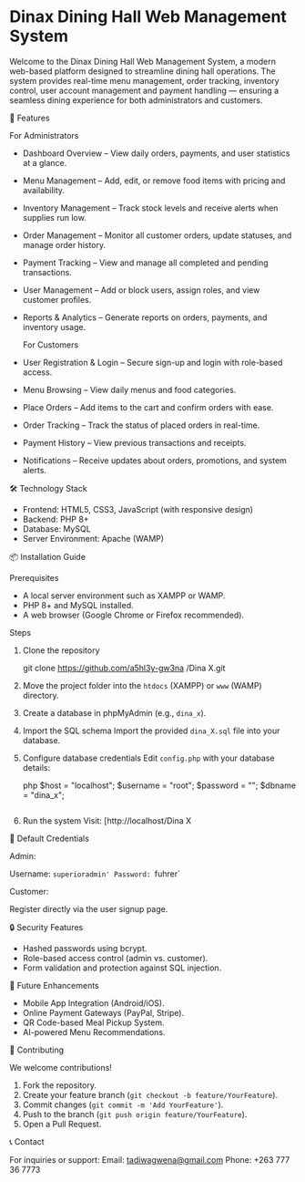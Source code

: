 
# Dinax Dining Hall Web Management System

Welcome to the Dinax Dining Hall Web Management System, a modern web-based platform designed to streamline dining hall operations. The system provides real-time menu management, order tracking, inventory control, user account management and payment handling — ensuring a seamless dining experience for both administrators and customers.


 🚀 Features

For Administrators
- Dashboard Overview – View daily orders, payments, and user statistics at a glance.
- Menu Management – Add, edit, or remove food items with pricing and availability.
- Inventory Management – Track stock levels and receive alerts when supplies run low.
- Order Management – Monitor all customer orders, update statuses, and manage order history.
- Payment Tracking – View and manage all completed and pending transactions.
- User Management – Add or block users, assign roles, and view customer profiles.
- Reports & Analytics – Generate reports on orders, payments, and inventory usage.

  For Customers
- User Registration & Login – Secure sign-up and login with role-based access.
- Menu Browsing – View daily menus and food categories.
- Place Orders – Add items to the cart and confirm orders with ease.
- Order Tracking – Track the status of placed orders in real-time.
- Payment History – View previous transactions and receipts.
- Notifications – Receive updates about orders, promotions, and system alerts.



 🛠️ Technology Stack

- Frontend: HTML5, CSS3, JavaScript (with responsive design)
- Backend: PHP 8+
- Database: MySQL 
- Server Environment: Apache (WAMP)




 📦 Installation Guide

Prerequisites
- A local server environment such as XAMPP or WAMP.
- PHP 8+ and MySQL installed.
- A web browser (Google Chrome or Firefox recommended).

Steps
1. Clone the repository 

   git clone https://github.com/a5hl3y-gw3na
/Dina X.git


2. Move the project folder into the `htdocs` (XAMPP) or `www` (WAMP) directory.
3. Create a database in phpMyAdmin (e.g., `dina_x`).
4. Import the SQL schema
   Import the provided `dina_X.sql` file into your database.
5. Configure database credentials
   Edit `config.php` with your database details:

   php
   $host = "localhost";
   $username = "root";
   $password = "";
   $dbname = "dina_x";
   ```
6. Run the system
   Visit:
   [http://localhost/Dina X



 👤 Default Credentials
 
 Admin:

Username: `superioradmin'
Password: `fuhrer`

Customer:

Register directly via the user signup page.





🔒 Security Features

* Hashed passwords using bcrypt.
* Role-based access control (admin vs. customer).
* Form validation and protection against SQL injection.



 📅 Future Enhancements

* Mobile App Integration (Android/iOS).
* Online Payment Gateways (PayPal, Stripe).
* QR Code-based Meal Pickup System.
* AI-powered Menu Recommendations.



 🤝 Contributing

We welcome contributions!

1. Fork the repository.
2. Create your feature branch (`git checkout -b feature/YourFeature`).
3. Commit changes (`git commit -m 'Add YourFeature'`).
4. Push to the branch (`git push origin feature/YourFeature`).
5. Open a Pull Request.



 📞 Contact

For inquiries or support:
Email: tadiwagwena@gmail.com
Phone: +263 777 36 7773
